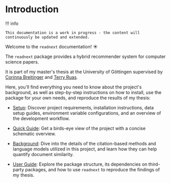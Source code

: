 # Introduction

!!! info

    This documentation is a work in progress - the content will continuously be updated and extended.

Welcome to the `readnext` documentation! ☀️

The `readnext` package provides a hybrid recommender system for computer science papers.

It is part of my master's thesis at the University of Göttingen supervised by [Corinna Breitinger](https://gipplab.org/team/corinna-breitinger/) and [Terry Ruas](https://gipplab.org/team/dr-terry-lima-ruas/).

Here, you'll find everything you need to know about the project's background, as well as step-by-step instructions on how to install, use the package for your own needs, and reproduce the results of my thesis:

- [Setup](setup.md): Discover project requirements, installation instructions, data setup guides, environment variable configurations, and an overview of the development workflow.

- [Quick Guide](quick-guide.md): Get a birds-eye view of the project with a concise schematic overview.

- [Background](background.md): Dive into the details of the citation-based methods and language models utilized in this project, and learn how they can help quantify document similarity.

- [User Guide](user-guide.md): Explore the package structure, its dependencies on third-party packages, and how to use `readnext` to reproduce the findings of my thesis.
